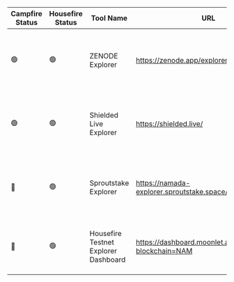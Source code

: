 <!--
This table is intended to provide a clear overview of the tools
available in our community. 

Please fill in the columns as follows:

1. **Campfire Status**: Use the appropriate emoji:
   - 🟢 : Live (the tool is functional and accessible)
   - 🔴 : Offline (the tool is temporarily unavailable)
   - 🛠️ : Under Maintenance (the tool is being updated or repaired)

2. **Housefire Status**: Use the same emojis as above to indicate the current status of the tool for this specific env.

3. **Tool Name**: The name of the tool.

4. **URL**: A link to access the tool.

5. **Short Description**: A brief description of the tool (max 50 chars).

6. **Team Name**: The name of the team or the individual responsible for the tool.

7. **GitHub Account**: The GitHub account of the maintainer.

8. **GitHub Repo**: The link to the GitHub repository for the tool.

**Note:** To add a new row, just copy an existing line and replace the details, ensuring you keep the "|" character as a column separator.
-->

| Campfire Status | Housefire Status | Tool Name | URL             | Short Description                       | Team Name   | GitHub Account   | GitHub Repo     |
|-----------------|------------------|-----------|-----------------|-----------------------------------------|-------------|------------------|-----------------|
🟢|🟢|ZENODE Explorer|https://zenode.app/explorer/namada|Monitor network health, endpoints, blocks and IBC transfers.|anodeofzen (ZEN)|zenodeapp|N/A|
🟢|🟢|Shielded Live Explorer|https://shielded.live/|Real-time data about network, txs, blocks, validators, gov, params, etc.|Mandragora|https://github.com/McDaan|N/A|
🔴|🟢|Sproutstake Explorer|https://namada-explorer.sproutstake.space/|Data on the state of the network, transactions, blocks, validators, proposals.|Sproutstake|https://github.com/TonyStarkMan2|N/A|
🔴|🟢|Housefire Testnet Explorer Dashboard|https://dashboard.moonlet.app/dashboard/?blockchain=NAM|Real-time data about validators, uptime, blocks, gov, params, etc.|Moonlet Dashboard|https://github.com/SergiuT|https://github.com/Moonlet/moonlet-dashboard|
